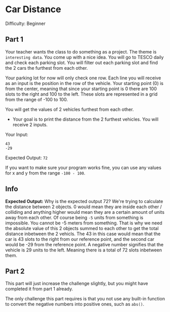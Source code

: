 # Car Distance
Difficulty: Beginner

## Part 1
Your teacher wants the class to do something as a project. The theme is `interesting data`. You come up with a nice idea. You will go to TESCO daily and check each parking slot.
You will filter out each parking slot and find the 2 cars the furthest from each other.

Your parking lot for now will only check one row. Each line you will receive as an input is the position in the row of the vehicle. Your starting point (0) is from the center,
meaning that since your starting point is 0 there are 100 slots to the right and 100 to the left. These slots are represented in a grid from the range of -100 to 100.

You will get the values of 2 vehicles furthest from each other.

- Your goal is to print the distance from the 2 furthest vehicles. You will receive 2 inputs.

Your Input:
```
43
-29
```

Expected Output: `72`

If you want to make sure your program works fine, you can use any values for x and y from the range `-100 - 100`.

## Info
**Expected Output:** Why is the expected output 72? We're trying to calculate the distance between 2 objects. 0 would mean they are inside each other / colliding and anything
higher would mean they are a certain amount of units away from each other. Of course being `-5` units from something is impossible. You cannot be -5 meters from something.
That is why we need the absolute value of this 2 objects summed to each other to get the total distance inbetween the 2 vehicls.
The 43 in this case would mean that the car is 43 slots to the right from our reference point, and the second car would be -29 from the reference point. A negative number
signifies that the vehicle is 29 units to the left. Meaning there is a total of 72 slots inbetween them.

## Part 2
This part will just increase the challenge slightly, but you might have completed it from part 1 already. 

The only challenge this part requires is that you not use any built-in function to convert the negative numbers into positive ones, such as `abs()`.
